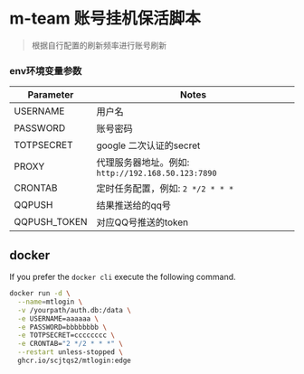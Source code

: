 # m-team 账号挂机保活脚本

> 根据自行配置的刷新频率进行账号刷新
>

### env环境变量参数

| Parameter    | Notes                                    |
|--------------|------------------------------------------|
| USERNAME     | 用户名                                      |
| PASSWORD     | 账号密码                                     |
| TOTPSECRET    | google 二次认证的secret                       |
| PROXY        | 代理服务器地址。例如: `http://192.168.50.123:7890` |
| CRONTAB      | 定时任务配置，例如: `2 */2 * * *`                 |
| QQPUSH       | 结果推送给的qq号                                |
| QQPUSH_TOKEN | 对应QQ号推送的token                            |

## docker

If you prefer the `docker cli` execute the following command.

```bash
docker run -d \
  --name=mtlogin \
  -v /yourpath/auth.db:/data \
  -e USERNAME=aaaaaa \
  -e PASSWORD=bbbbbbbb \
  -e TOTPSECRET=cccccccc \
  -e CRONTAB="2 */2 * * *" \
  --restart unless-stopped \
  ghcr.io/scjtqs2/mtlogin:edge
```